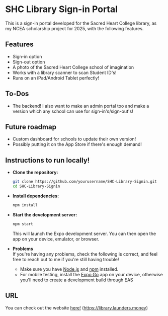 # SHC Library Sign-in Portal
This is a sign-in portal developed for the Sacred Heart College library, as my NCEA scholarship project for 2025, with the following features.

## Features
- Sign-in option
- Sign-out option
- A photo of the Sacred Heart College school of imagination
- Works with a library scanner to scan Student ID's!
- Runs on an iPad/Android Tablet perfectly!

## To-Dos
- The backend! I also want to make an admin portal too and make a version which any school can use for sign-in's/sign-out's!

## Future roadmap
- Custom dashboard for schools to update their own version!
- Possibly putting it on the App Store if there's enough demand!

## Instructions to run locally!

- **Clone the repository:**
   ```sh
   git clone https://github.com/yourusername/SHC-Library-Signin.git
   cd SHC-Library-Signin
   ```

- **Install dependencies:**
   ```sh
   npm install
   ```

- **Start the development server:**
   ```sh
   npm start
   ```
   This will launch the Expo development server. You can then open the app on your device, emulator, or browser.
- **Problems**      
If you're having any problems, check the following is correct, and feel free to reach out to me if you're still having trouble!
   - Make sure you have [Node.js](https://nodejs.org/) and [npm](https://www.npmjs.com/) installed.
   - For mobile testing, install the [Expo Go](https://expo.dev/client) app on your device, otherwise you'll need to create a development build through EAS


## URL
You can check out the website [here!](https://library.launders.money) (https://library.launders.money)

